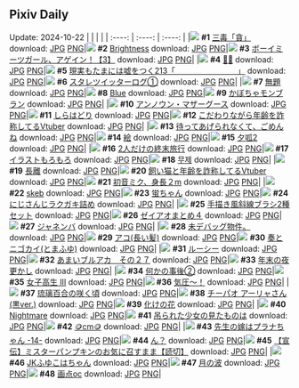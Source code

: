 ## Pixiv Daily
Update: 2024-10-22
|      |      |      |
| :----: | :----: | :----: |
|![](https://pixiv.microyu.workers.dev/c/240x480/img-master/img/2024/10/20/00/02/59/123492172_p0_master1200.jpg) **#1** [三毒「貪」](https://www.pixiv.net/artworks/123492172) download: [JPG](https://pixiv.microyu.workers.dev/img-original/img/2024/10/20/00/02/59/123492172_p0.jpg) [PNG](https://pixiv.microyu.workers.dev/img-original/img/2024/10/20/00/02/59/123492172_p0.png)|![](https://pixiv.microyu.workers.dev/c/240x480/img-master/img/2024/10/20/00/00/57/123491943_p0_master1200.jpg) **#2** [Brightness](https://www.pixiv.net/artworks/123491943) download: [JPG](https://pixiv.microyu.workers.dev/img-original/img/2024/10/20/00/00/57/123491943_p0.jpg) [PNG](https://pixiv.microyu.workers.dev/img-original/img/2024/10/20/00/00/57/123491943_p0.png)|![](https://pixiv.microyu.workers.dev/c/240x480/img-master/img/2024/10/20/12/23/21/123505933_p0_master1200.jpg) **#3** [ボーイミーツガール、アゲイン！【3】](https://www.pixiv.net/artworks/123505933) download: [JPG](https://pixiv.microyu.workers.dev/img-original/img/2024/10/20/12/23/21/123505933_p0.jpg) [PNG](https://pixiv.microyu.workers.dev/img-original/img/2024/10/20/12/23/21/123505933_p0.png)|
|![](https://pixiv.microyu.workers.dev/c/240x480/img-master/img/2024/10/20/00/03/55/123492249_p0_master1200.jpg) **#4** [🖤🖤](https://www.pixiv.net/artworks/123492249) download: [JPG](https://pixiv.microyu.workers.dev/img-original/img/2024/10/20/00/03/55/123492249_p0.jpg) [PNG](https://pixiv.microyu.workers.dev/img-original/img/2024/10/20/00/03/55/123492249_p0.png)|![](https://pixiv.microyu.workers.dev/c/240x480/img-master/img/2024/10/20/18/00/04/123513960_p0_master1200.jpg) **#5** [現実もたまには嘘をつく213「　　　　　　　　」](https://www.pixiv.net/artworks/123513960) download: [JPG](https://pixiv.microyu.workers.dev/img-original/img/2024/10/20/18/00/04/123513960_p0.jpg) [PNG](https://pixiv.microyu.workers.dev/img-original/img/2024/10/20/18/00/04/123513960_p0.png)|![](https://pixiv.microyu.workers.dev/c/240x480/img-master/img/2024/10/20/13/58/49/123507859_p0_master1200.jpg) **#6** [スタレツイッターログ①](https://www.pixiv.net/artworks/123507859) download: [JPG](https://pixiv.microyu.workers.dev/img-original/img/2024/10/20/13/58/49/123507859_p0.jpg) [PNG](https://pixiv.microyu.workers.dev/img-original/img/2024/10/20/13/58/49/123507859_p0.png)|
|![](https://pixiv.microyu.workers.dev/c/240x480/img-master/img/2024/10/20/18/13/23/123514563_p0_master1200.jpg) **#7** [無題](https://www.pixiv.net/artworks/123514563) download: [JPG](https://pixiv.microyu.workers.dev/img-original/img/2024/10/20/18/13/23/123514563_p0.jpg) [PNG](https://pixiv.microyu.workers.dev/img-original/img/2024/10/20/18/13/23/123514563_p0.png)|![](https://pixiv.microyu.workers.dev/c/240x480/img-master/img/2024/10/21/00/01/17/123527833_p0_master1200.jpg) **#8** [Blue](https://www.pixiv.net/artworks/123527833) download: [JPG](https://pixiv.microyu.workers.dev/img-original/img/2024/10/21/00/01/17/123527833_p0.jpg) [PNG](https://pixiv.microyu.workers.dev/img-original/img/2024/10/21/00/01/17/123527833_p0.png)|![](https://pixiv.microyu.workers.dev/c/240x480/img-master/img/2024/10/20/22/29/10/123523983_p0_master1200.jpg) **#9** [かぼちゃモンブラン](https://www.pixiv.net/artworks/123523983) download: [JPG](https://pixiv.microyu.workers.dev/img-original/img/2024/10/20/22/29/10/123523983_p0.jpg) [PNG](https://pixiv.microyu.workers.dev/img-original/img/2024/10/20/22/29/10/123523983_p0.png)|
|![](https://pixiv.microyu.workers.dev/c/240x480/img-master/img/2024/10/20/01/22/45/123495003_p0_master1200.jpg) **#10** [アンノウン・マザーグース](https://www.pixiv.net/artworks/123495003) download: [JPG](https://pixiv.microyu.workers.dev/img-original/img/2024/10/20/01/22/45/123495003_p0.jpg) [PNG](https://pixiv.microyu.workers.dev/img-original/img/2024/10/20/01/22/45/123495003_p0.png)|![](https://pixiv.microyu.workers.dev/c/240x480/img-master/img/2024/10/21/07/30/05/123535804_p0_master1200.jpg) **#11** [しらはどり](https://www.pixiv.net/artworks/123535804) download: [JPG](https://pixiv.microyu.workers.dev/img-original/img/2024/10/21/07/30/05/123535804_p0.jpg) [PNG](https://pixiv.microyu.workers.dev/img-original/img/2024/10/21/07/30/05/123535804_p0.png)|![](https://pixiv.microyu.workers.dev/c/240x480/img-master/img/2024/10/20/20/58/13/123520175_p0_master1200.jpg) **#12** [こだわりながら年齢を詐称してるVtuber](https://www.pixiv.net/artworks/123520175) download: [JPG](https://pixiv.microyu.workers.dev/img-original/img/2024/10/20/20/58/13/123520175_p0.jpg) [PNG](https://pixiv.microyu.workers.dev/img-original/img/2024/10/20/20/58/13/123520175_p0.png)|
|![](https://pixiv.microyu.workers.dev/c/240x480/img-master/img/2024/10/20/11/29/53/123504558_p0_master1200.jpg) **#13** [待ってあげられなくて、ごめんね](https://www.pixiv.net/artworks/123504558) download: [JPG](https://pixiv.microyu.workers.dev/img-original/img/2024/10/20/11/29/53/123504558_p0.jpg) [PNG](https://pixiv.microyu.workers.dev/img-original/img/2024/10/20/11/29/53/123504558_p0.png)|![](https://pixiv.microyu.workers.dev/c/240x480/img-master/img/2024/10/21/01/32/06/123531086_p0_master1200.jpg) **#14** [絵](https://www.pixiv.net/artworks/123531086) download: [JPG](https://pixiv.microyu.workers.dev/img-original/img/2024/10/21/01/32/06/123531086_p0.jpg) [PNG](https://pixiv.microyu.workers.dev/img-original/img/2024/10/21/01/32/06/123531086_p0.png)|![](https://pixiv.microyu.workers.dev/c/240x480/img-master/img/2024/10/20/10/58/34/123503888_p0_master1200.jpg) **#15** [夕呱2](https://www.pixiv.net/artworks/123503888) download: [JPG](https://pixiv.microyu.workers.dev/img-original/img/2024/10/20/10/58/34/123503888_p0.jpg) [PNG](https://pixiv.microyu.workers.dev/img-original/img/2024/10/20/10/58/34/123503888_p0.png)|
|![](https://pixiv.microyu.workers.dev/c/240x480/img-master/img/2024/10/20/00/04/25/123492294_p0_master1200.jpg) **#16** [2人だけの終末旅行](https://www.pixiv.net/artworks/123492294) download: [JPG](https://pixiv.microyu.workers.dev/img-original/img/2024/10/20/00/04/25/123492294_p0.jpg) [PNG](https://pixiv.microyu.workers.dev/img-original/img/2024/10/20/00/04/25/123492294_p0.png)|![](https://pixiv.microyu.workers.dev/c/240x480/img-master/img/2024/10/20/15/57/55/123510753_p0_master1200.jpg) **#17** [イラストもろもろ](https://www.pixiv.net/artworks/123510753) download: [JPG](https://pixiv.microyu.workers.dev/img-original/img/2024/10/20/15/57/55/123510753_p0.jpg) [PNG](https://pixiv.microyu.workers.dev/img-original/img/2024/10/20/15/57/55/123510753_p0.png)|![](https://pixiv.microyu.workers.dev/c/240x480/img-master/img/2024/10/20/00/23/24/123493136_p0_master1200.jpg) **#18** [무제](https://www.pixiv.net/artworks/123493136) download: [JPG](https://pixiv.microyu.workers.dev/img-original/img/2024/10/20/00/23/24/123493136_p0.jpg) [PNG](https://pixiv.microyu.workers.dev/img-original/img/2024/10/20/00/23/24/123493136_p0.png)|
|![](https://pixiv.microyu.workers.dev/c/240x480/img-master/img/2024/10/20/00/01/01/123491961_p0_master1200.jpg) **#19** [長離](https://www.pixiv.net/artworks/123491961) download: [JPG](https://pixiv.microyu.workers.dev/img-original/img/2024/10/20/00/01/01/123491961_p0.jpg) [PNG](https://pixiv.microyu.workers.dev/img-original/img/2024/10/20/00/01/01/123491961_p0.png)|![](https://pixiv.microyu.workers.dev/c/240x480/img-master/img/2024/10/21/20/03/47/123548651_p0_master1200.jpg) **#20** [飼い猫と年齢を詐称してるVtuber](https://www.pixiv.net/artworks/123548651) download: [JPG](https://pixiv.microyu.workers.dev/img-original/img/2024/10/21/20/03/47/123548651_p0.jpg) [PNG](https://pixiv.microyu.workers.dev/img-original/img/2024/10/21/20/03/47/123548651_p0.png)|![](https://pixiv.microyu.workers.dev/c/240x480/img-master/img/2024/10/20/12/01/43/123505398_p0_master1200.jpg) **#21** [初音ミク、身長２m](https://www.pixiv.net/artworks/123505398) download: [JPG](https://pixiv.microyu.workers.dev/img-original/img/2024/10/20/12/01/43/123505398_p0.jpg) [PNG](https://pixiv.microyu.workers.dev/img-original/img/2024/10/20/12/01/43/123505398_p0.png)|
|![](https://pixiv.microyu.workers.dev/c/240x480/img-master/img/2024/10/20/00/01/43/123492052_p0_master1200.jpg) **#22** [skeb](https://www.pixiv.net/artworks/123492052) download: [JPG](https://pixiv.microyu.workers.dev/img-original/img/2024/10/20/00/01/43/123492052_p0.jpg) [PNG](https://pixiv.microyu.workers.dev/img-original/img/2024/10/20/00/01/43/123492052_p0.png)|![](https://pixiv.microyu.workers.dev/c/240x480/img-master/img/2024/10/21/22/01/10/123510075_p0_master1200.jpg) **#23** [蛍ちゃん](https://www.pixiv.net/artworks/123510075) download: [JPG](https://pixiv.microyu.workers.dev/img-original/img/2024/10/21/22/01/10/123510075_p0.jpg) [PNG](https://pixiv.microyu.workers.dev/img-original/img/2024/10/21/22/01/10/123510075_p0.png)|![](https://pixiv.microyu.workers.dev/c/240x480/img-master/img/2024/10/21/20/32/00/123549470_p0_master1200.jpg) **#24** [にじさんじラクガキ詰め](https://www.pixiv.net/artworks/123549470) download: [JPG](https://pixiv.microyu.workers.dev/img-original/img/2024/10/21/20/32/00/123549470_p0.jpg) [PNG](https://pixiv.microyu.workers.dev/img-original/img/2024/10/21/20/32/00/123549470_p0.png)|
|![](https://pixiv.microyu.workers.dev/c/240x480/img-master/img/2024/10/20/06/00/13/123499273_p0_master1200.jpg) **#25** [手描き風斜線ブラシ2種セット](https://www.pixiv.net/artworks/123499273) download: [JPG](https://pixiv.microyu.workers.dev/img-original/img/2024/10/20/06/00/13/123499273_p0.jpg) [PNG](https://pixiv.microyu.workers.dev/img-original/img/2024/10/20/06/00/13/123499273_p0.png)|![](https://pixiv.microyu.workers.dev/c/240x480/img-master/img/2024/10/20/14/47/02/123509078_p0_master1200.jpg) **#26** [ゼイアオまとめ４](https://www.pixiv.net/artworks/123509078) download: [JPG](https://pixiv.microyu.workers.dev/img-original/img/2024/10/20/14/47/02/123509078_p0.jpg) [PNG](https://pixiv.microyu.workers.dev/img-original/img/2024/10/20/14/47/02/123509078_p0.png)|![](https://pixiv.microyu.workers.dev/c/240x480/img-master/img/2024/10/20/00/00/36/123491877_p0_master1200.jpg) **#27** [ジャネンバ](https://www.pixiv.net/artworks/123491877) download: [JPG](https://pixiv.microyu.workers.dev/img-original/img/2024/10/20/00/00/36/123491877_p0.jpg) [PNG](https://pixiv.microyu.workers.dev/img-original/img/2024/10/20/00/00/36/123491877_p0.png)|
|![](https://pixiv.microyu.workers.dev/c/240x480/img-master/img/2024/10/20/16/50/01/123510288_p0_master1200.jpg) **#28** [未デバッグ物件。](https://www.pixiv.net/artworks/123510288) download: [JPG](https://pixiv.microyu.workers.dev/img-original/img/2024/10/20/16/50/01/123510288_p0.jpg) [PNG](https://pixiv.microyu.workers.dev/img-original/img/2024/10/20/16/50/01/123510288_p0.png)|![](https://pixiv.microyu.workers.dev/c/240x480/img-master/img/2024/10/20/00/00/55/123491938_p0_master1200.jpg) **#29** [アコ(長い髪)](https://www.pixiv.net/artworks/123491938) download: [JPG](https://pixiv.microyu.workers.dev/img-original/img/2024/10/20/00/00/55/123491938_p0.jpg) [PNG](https://pixiv.microyu.workers.dev/img-original/img/2024/10/20/00/00/55/123491938_p0.png)|![](https://pixiv.microyu.workers.dev/c/240x480/img-master/img/2024/10/20/20/32/40/123519253_p0_master1200.jpg) **#30** [奏とニゴカイ(とまふゆ)](https://www.pixiv.net/artworks/123519253) download: [JPG](https://pixiv.microyu.workers.dev/img-original/img/2024/10/20/20/32/40/123519253_p0.jpg) [PNG](https://pixiv.microyu.workers.dev/img-original/img/2024/10/20/20/32/40/123519253_p0.png)|
|![](https://pixiv.microyu.workers.dev/c/240x480/img-master/img/2024/10/20/00/00/07/123491751_p0_master1200.jpg) **#31** [ルーシー](https://www.pixiv.net/artworks/123491751) download: [JPG](https://pixiv.microyu.workers.dev/img-original/img/2024/10/20/00/00/07/123491751_p0.jpg) [PNG](https://pixiv.microyu.workers.dev/img-original/img/2024/10/20/00/00/07/123491751_p0.png)|![](https://pixiv.microyu.workers.dev/c/240x480/img-master/img/2024/10/20/00/00/22/123491802_p0_master1200.jpg) **#32** [あまいブルアカ　その２７](https://www.pixiv.net/artworks/123491802) download: [JPG](https://pixiv.microyu.workers.dev/img-original/img/2024/10/20/00/00/22/123491802_p0.jpg) [PNG](https://pixiv.microyu.workers.dev/img-original/img/2024/10/20/00/00/22/123491802_p0.png)|![](https://pixiv.microyu.workers.dev/c/240x480/img-master/img/2024/10/20/00/09/38/123492577_p0_master1200.jpg) **#33** [年末の夜更かし](https://www.pixiv.net/artworks/123492577) download: [JPG](https://pixiv.microyu.workers.dev/img-original/img/2024/10/20/00/09/38/123492577_p0.jpg) [PNG](https://pixiv.microyu.workers.dev/img-original/img/2024/10/20/00/09/38/123492577_p0.png)|
|![](https://pixiv.microyu.workers.dev/c/240x480/img-master/img/2024/10/21/17/09/22/123544178_p0_master1200.jpg) **#34** [何かの事後②](https://www.pixiv.net/artworks/123544178) download: [JPG](https://pixiv.microyu.workers.dev/img-original/img/2024/10/21/17/09/22/123544178_p0.jpg) [PNG](https://pixiv.microyu.workers.dev/img-original/img/2024/10/21/17/09/22/123544178_p0.png)|![](https://pixiv.microyu.workers.dev/c/240x480/img-master/img/2024/10/20/11/55/26/123505113_p0_master1200.jpg) **#35** [女子高生 III](https://www.pixiv.net/artworks/123505113) download: [JPG](https://pixiv.microyu.workers.dev/img-original/img/2024/10/20/11/55/26/123505113_p0.jpg) [PNG](https://pixiv.microyu.workers.dev/img-original/img/2024/10/20/11/55/26/123505113_p0.png)|![](https://pixiv.microyu.workers.dev/c/240x480/img-master/img/2024/10/21/12/19/41/123539652_p0_master1200.jpg) **#36** [気圧〜！](https://www.pixiv.net/artworks/123539652) download: [JPG](https://pixiv.microyu.workers.dev/img-original/img/2024/10/21/12/19/41/123539652_p0.jpg) [PNG](https://pixiv.microyu.workers.dev/img-original/img/2024/10/21/12/19/41/123539652_p0.png)|
|![](https://pixiv.microyu.workers.dev/c/240x480/img-master/img/2024/10/21/00/01/04/123527803_p0_master1200.jpg) **#37** [琉璃百合の咲く頃](https://www.pixiv.net/artworks/123527803) download: [JPG](https://pixiv.microyu.workers.dev/img-original/img/2024/10/21/00/01/04/123527803_p0.jpg) [PNG](https://pixiv.microyu.workers.dev/img-original/img/2024/10/21/00/01/04/123527803_p0.png)|![](https://pixiv.microyu.workers.dev/c/240x480/img-master/img/2024/10/20/00/13/22/123492720_p0_master1200.jpg) **#38** [チーパオ アーリャさん(黒ver.)](https://www.pixiv.net/artworks/123492720) download: [JPG](https://pixiv.microyu.workers.dev/img-original/img/2024/10/20/00/13/22/123492720_p0.jpg) [PNG](https://pixiv.microyu.workers.dev/img-original/img/2024/10/20/00/13/22/123492720_p0.png)|![](https://pixiv.microyu.workers.dev/c/240x480/img-master/img/2024/10/20/00/01/18/123492007_p0_master1200.jpg) **#39** [化けの花](https://www.pixiv.net/artworks/123492007) download: [JPG](https://pixiv.microyu.workers.dev/img-original/img/2024/10/20/00/01/18/123492007_p0.jpg) [PNG](https://pixiv.microyu.workers.dev/img-original/img/2024/10/20/00/01/18/123492007_p0.png)|
|![](https://pixiv.microyu.workers.dev/c/240x480/img-master/img/2024/10/20/00/20/32/123493017_p0_master1200.jpg) **#40** [Nightmare](https://www.pixiv.net/artworks/123493017) download: [JPG](https://pixiv.microyu.workers.dev/img-original/img/2024/10/20/00/20/32/123493017_p0.jpg) [PNG](https://pixiv.microyu.workers.dev/img-original/img/2024/10/20/00/20/32/123493017_p0.png)|![](https://pixiv.microyu.workers.dev/c/240x480/img-master/img/2024/10/20/09/10/33/123501859_p0_master1200.jpg) **#41** [吊られた少女の見たものは](https://www.pixiv.net/artworks/123501859) download: [JPG](https://pixiv.microyu.workers.dev/img-original/img/2024/10/20/09/10/33/123501859_p0.jpg) [PNG](https://pixiv.microyu.workers.dev/img-original/img/2024/10/20/09/10/33/123501859_p0.png)|![](https://pixiv.microyu.workers.dev/c/240x480/img-master/img/2024/10/20/21/27/02/123521427_p0_master1200.jpg) **#42** [🪙cm🪙](https://www.pixiv.net/artworks/123521427) download: [JPG](https://pixiv.microyu.workers.dev/img-original/img/2024/10/20/21/27/02/123521427_p0.jpg) [PNG](https://pixiv.microyu.workers.dev/img-original/img/2024/10/20/21/27/02/123521427_p0.png)|
|![](https://pixiv.microyu.workers.dev/c/240x480/img-master/img/2024/10/20/00/00/37/123491881_p0_master1200.jpg) **#43** [先生の嫁はプラナちゃん -14-](https://www.pixiv.net/artworks/123491881) download: [JPG](https://pixiv.microyu.workers.dev/img-original/img/2024/10/20/00/00/37/123491881_p0.jpg) [PNG](https://pixiv.microyu.workers.dev/img-original/img/2024/10/20/00/00/37/123491881_p0.png)|![](https://pixiv.microyu.workers.dev/c/240x480/img-master/img/2024/10/20/19/10/12/123516402_p0_master1200.jpg) **#44** [ん？](https://www.pixiv.net/artworks/123516402) download: [JPG](https://pixiv.microyu.workers.dev/img-original/img/2024/10/20/19/10/12/123516402_p0.jpg) [PNG](https://pixiv.microyu.workers.dev/img-original/img/2024/10/20/19/10/12/123516402_p0.png)|![](https://pixiv.microyu.workers.dev/c/240x480/img-master/img/2024/10/21/00/40/10/123529516_p0_master1200.jpg) **#45** [【宣伝】ミスターパンプキンのお気に召すまま【読切】](https://www.pixiv.net/artworks/123529516) download: [JPG](https://pixiv.microyu.workers.dev/img-original/img/2024/10/21/00/40/10/123529516_p0.jpg) [PNG](https://pixiv.microyu.workers.dev/img-original/img/2024/10/21/00/40/10/123529516_p0.png)|
|![](https://pixiv.microyu.workers.dev/c/240x480/img-master/img/2024/10/21/00/11/52/123528541_p0_master1200.jpg) **#46** [JKふゆこはちゃん](https://www.pixiv.net/artworks/123528541) download: [JPG](https://pixiv.microyu.workers.dev/img-original/img/2024/10/21/00/11/52/123528541_p0.jpg) [PNG](https://pixiv.microyu.workers.dev/img-original/img/2024/10/21/00/11/52/123528541_p0.png)|![](https://pixiv.microyu.workers.dev/c/240x480/img-master/img/2024/10/20/00/25/11/123493200_p0_master1200.jpg) **#47** [月の波](https://www.pixiv.net/artworks/123493200) download: [JPG](https://pixiv.microyu.workers.dev/img-original/img/2024/10/20/00/25/11/123493200_p0.jpg) [PNG](https://pixiv.microyu.workers.dev/img-original/img/2024/10/20/00/25/11/123493200_p0.png)|![](https://pixiv.microyu.workers.dev/c/240x480/img-master/img/2024/10/21/15/37/46/123542612_p0_master1200.jpg) **#48** [画点oc](https://www.pixiv.net/artworks/123542612) download: [JPG](https://pixiv.microyu.workers.dev/img-original/img/2024/10/21/15/37/46/123542612_p0.jpg) [PNG](https://pixiv.microyu.workers.dev/img-original/img/2024/10/21/15/37/46/123542612_p0.png)|
